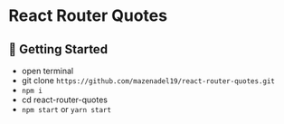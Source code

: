 # React Router Quotes

## 🚀 Getting Started

- open terminal
- git clone `https://github.com/mazenadel19/react-router-quotes.git`
- `npm i`
- cd react-router-quotes
- `npm start` or `yarn start`
